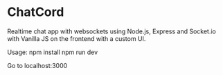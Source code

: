 # ChatCord

Realtime chat app with websockets using Node.js, Express and Socket.io with Vanilla JS on the frontend with a custom UI.

Usage:
npm install
npm run dev

Go to localhost:3000
